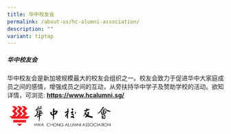 ```yaml
---
title: 华中校友会
permalink: /about-us/hc-alumni-association/
description: ""
variant: tiptap
---
```

<h5>华中校友会</h5>
<p>华中校友会是新加坡规模最大的校友会组织之一。校友会致力于促进华中大家庭成员之间的感情，增强成员之间的互动，从旁扶持华中学子及赞助学校的活动。欲知详情，可浏览:&nbsp;<strong><a href="https://www.hcalumni.sg/" rel="noopener noreferrer nofollow" target="_blank">https://www.hcalumni.sg/</a></strong>
</p>
<div class="isomer-image-wrapper">
<img style="width:49%" height="auto" width="100%" src="/images/hwachongassociation.png">
</div>
<p>
<br>
</p>